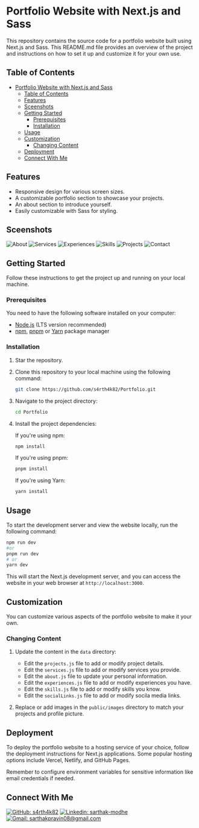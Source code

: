 # Portfolio Website with Next.js and Sass

This repository contains the source code for a portfolio website built using Next.js and Sass. This README.md file provides an overview of the project and instructions on how to set it up and customize it for your own use.

## Table of Contents

- [Portfolio Website with Next.js and Sass](#portfolio-website-with-nextjs-and-sass)
  - [Table of Contents](#table-of-contents)
  - [Features](#features)
  - [Sceenshots](#sceenshots)
  - [Getting Started](#getting-started)
    - [Prerequisites](#prerequisites)
    - [Installation](#installation)
  - [Usage](#usage)
  - [Customization](#customization)
    - [Changing Content](#changing-content)
  - [Deployment](#deployment)
  - [Connect With Me](#connect-with-me)

## Features

- Responsive design for various screen sizes.
- A customizable portfolio section to showcase your projects.
- An about section to introduce yourself.
- Easily customizable with Sass for styling.

## Sceenshots
![About](https://github.com/s4rth4k82/Portfolio/assets/166211539/5ec1a5b8-5cc3-49f3-94c7-18eb5f2ee2c0)
![Services](https://github.com/s4rth4k82/Portfolio/assets/166211539/4ddec57b-2c71-4f1d-ac45-6bafb0c7f054)
![Experiences](https://github.com/s4rth4k82/Portfolio/assets/166211539/eecee82b-a1ed-4675-88ac-5b65c507d68c)
![Skills](https://github.com/s4rth4k82/Portfolio/assets/166211539/2a1ee68f-7ddc-49da-b55b-c4b1d1d2a71e)
![Projects](https://github.com/s4rth4k82/Portfolio/assets/166211539/ac364b29-6797-4c32-8135-a35f16e6ee86)
![Contact](https://github.com/s4rth4k82/Portfolio/assets/166211539/fd8cb0ae-a274-45ef-94cd-78d0ceb84dde)

## Getting Started

Follow these instructions to get the project up and running on your local machine.

### Prerequisites

You need to have the following software installed on your computer:

- [Node.js](https://nodejs.org/) (LTS version recommended)
- [npm](https://www.npmjs.com/), [pnpm](https://pnpm.io/) or [Yarn](https://yarnpkg.com/) package manager

### Installation

1. Star the repository.

2. Clone this repository to your local machine using the following command:

   ```bash
   git clone https://github.com/s4rth4k82/Portfolio.git
   ```

3. Navigate to the project directory:

   ```bash
   cd Portfolio
   ```

4. Install the project dependencies:

   If you're using npm:

   ```bash
   npm install
   ```

   If you're using pnpm:

   ```bash
   pnpm install
   ```

   If you're using Yarn:

   ```bash
   yarn install
   ```

## Usage

To start the development server and view the website locally, run the following command:

```bash
npm run dev
#or
pnpm run dev
# or
yarn dev
```

This will start the Next.js development server, and you can access the website in your web browser at `http://localhost:3000`.

## Customization

You can customize various aspects of the portfolio website to make it your own.

### Changing Content

1. Update the content in the `data` directory:

   - Edit the `projects.js` file to add or modify project details.
   - Edit the `services.js` file to add or modify services you provide.
   - Edit the `about.js` file to update your personal information.
   - Edit the `experiences.js` file to add or modify experiences you have.
   - Edit the `skills.js` file to add or modify skills you know.
   - Edit the `socialLinks.js` file to add or modify socila media links.

2. Replace or add images in the `public/images` directory to match your projects and profile picture.

## Deployment

To deploy the portfolio website to a hosting service of your choice, follow the deployment instructions for Next.js applications. Some popular hosting options include Vercel, Netlify, and GitHub Pages.

Remember to configure environment variables for sensitive information like email credentials if needed.

## Connect With Me

[![GitHub: s4rth4k82](https://img.shields.io/badge/sarthak-EFF7F6?logo=GitHub&logoColor=333&link=https://www.github.com/s4rth4k)][github]
[![Linkedin: sarthak-modhe](https://img.shields.io/badge/sarthak-EFF7F6?logo=LinkedIn&logoColor=blue&link=https://www.linkedin.com/in/sarthak-modhe-129032202/)][linkedin]
[![Gmail: sarthakpravin08@gmail.com](https://img.shields.io/badge/sarthakpravin08@gmail.com-EFF7F6?logo=Gmail&link=mailto:sarthakpravin08@gmail.com)][gmail]

[github]: https://github.com/s4rth4k82
[linkedin]: https://www.linkedin.com/in/sarthak-modhe/
[gmail]: mailto:sarthakpravin08@gmail.com
